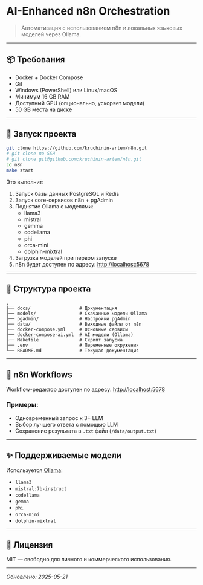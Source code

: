 # AI-Enhanced n8n Orchestration

> Автоматизация с использованием n8n и локальных языковых моделей через Ollama.

---

## 📦 Требования

- Docker + Docker Compose
- Git
- Windows (PowerShell) или Linux/macOS
- Минимум 16 GB RAM
- Доступный GPU (опционально, ускоряет модели)
- 50 GB места на диске

---

## 🚀 Запуск проекта

```bash
git clone https://github.com/kruchinin-artem/n8n.git
# git clone по SSH
# git clone git@github.com:kruchinin-artem/n8n.git
cd n8n
make start
```

Это выполнит:
1. Запуск базы данных PostgreSQL и Redis
2. Запуск core-сервисов n8n + pgAdmin
3. Поднятие Ollama с моделями:
   - llama3
   - mistral
   - gemma
   - codellama
   - phi
   - orca-mini
   - dolphin-mixtral
4. Загрузка моделей при первом запуске
5. n8n будет доступен по адресу: [http://localhost:5678](http://localhost:5678)

---

## 📁 Структура проекта

```text
.
├── docs/                  # Документация
├── models/                # Скачанные модели Ollama
├── pgadmin/               # Настройки pgAdmin
├── data/                  # Выходные файлы от n8n
├── docker-compose.yml     # Основные сервисы
├── docker-compose-ai.yml  # AI модели (Ollama)
├── Makefile               # Скрипт запуска
├── .env                   # Переменные окружения
└── README.md              # Текущая документация
```

---

## 🧠 n8n Workflows

Workflow-редактор доступен по адресу: [http://localhost:5678](http://localhost:5678)

### Примеры:
- Одновременный запрос к 3+ LLM
- Выбор лучшего ответа с помощью LLM
- Сохранение результата в `.txt` файл (`/data/output.txt`)

---

## ✨ Поддерживаемые модели

Используется [Ollama](https://ollama.com/library):

- `llama3`
- `mistral:7b-instruct`
- `codellama`
- `gemma`
- `phi`
- `orca-mini`
- `dolphin-mixtral`

---

## 📄 Лицензия

MIT — свободно для личного и коммерческого использования.

---

_Обновлено: 2025-05-21_